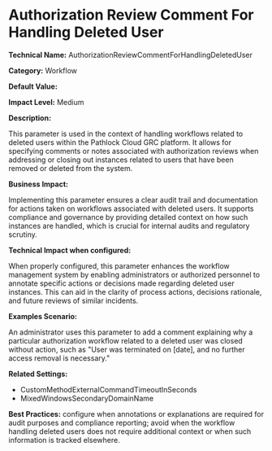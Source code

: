 # Authorization Review Comment For Handling Deleted User

**Technical Name:** AuthorizationReviewCommentForHandlingDeletedUser

**Category:** Workflow

**Default Value:**

**Impact Level:** Medium

**Description:**

This parameter is used in the context of handling workflows related to deleted users within the Pathlock Cloud GRC platform. It allows for specifying comments or notes associated with authorization reviews when addressing or closing out instances related to users that have been removed or deleted from the system.

**Business Impact:**

Implementing this parameter ensures a clear audit trail and documentation for actions taken on workflows associated with deleted users. It supports compliance and governance by providing detailed context on how such instances are handled, which is crucial for internal audits and regulatory scrutiny.

**Technical Impact when configured:**

When properly configured, this parameter enhances the workflow management system by enabling administrators or authorized personnel to annotate specific actions or decisions made regarding deleted user instances. This can aid in the clarity of process actions, decisions rationale, and future reviews of similar incidents.

**Examples Scenario:**

An administrator uses this parameter to add a comment explaining why a particular authorization workflow related to a deleted user was closed without action, such as "User was terminated on [date], and no further access removal is necessary."

**Related Settings:**

- CustomMethodExternalCommandTimeoutInSeconds
- MixedWindowsSecondaryDomainName

**Best Practices:** configure when annotations or explanations are required for audit purposes and compliance reporting; avoid when the workflow handling deleted users does not require additional context or when such information is tracked elsewhere.
